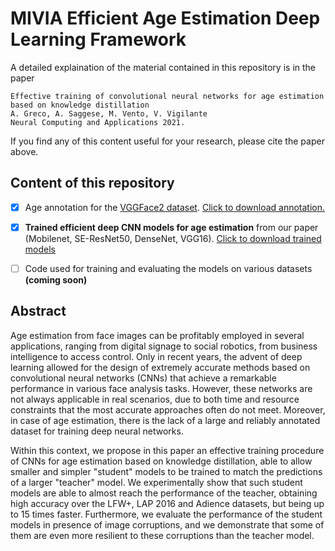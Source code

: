 # MIVIA Efficient Age Estimation Deep Learning Framework

A detailed explaination of the material contained in this repository is in the paper
```
Effective training of convolutional neural networks for age estimation based on knowledge distillation
A. Greco, A. Saggese, M. Vento, V. Vigilante
Neural Computing and Applications 2021.
```
If you find any of this content useful for your research, please cite the paper above.


## Content of this repository
- [X] Age annotation for the [VGGFace2 dataset](https://www.robots.ox.ac.uk/~vgg/data/vgg_face2/). [Click to download annotation.](https://github.com/MiviaLab/AgeEstimationFramework/releases/tag/0)
- [X] **Trained efficient deep CNN models for age estimation** from our paper (Mobilenet, SE-ResNet50, DenseNet, VGG16). [Click to download trained models](https://github.com/MiviaLab/AgeEstimationFramework/releases/tag/1)
- [ ] Code used for training and evaluating the models on various datasets **(coming soon)**



## Abstract

Age  estimation  from  face  images  can  be profitably  employed  in  several  applications,  ranging from  digital  signage  to  social  robotics,  from  business intelligence to access control. Only in recent years, the advent  of  deep  learning  allowed  for  the  design  of  extremely accurate methods based on convolutional neural  networks  (CNNs)  that  achieve  a  remarkable  performance in various face analysis tasks.
However, these networks are not always applicable in real scenarios, due to  both  time  and  resource  constraints  that  the  most accurate  approaches  often  do  not  meet.  Moreover,  in case of age estimation, there is the lack of a large and reliably annotated dataset for training deep neural networks.

Within this context, we propose in this paper an effective training procedure of CNNs for age estimation based on knowledge distillation, able to allow smaller and simpler "student" models to be trained to match the predictions of a larger "teacher" model.
We experimentally  show  that  such  student  models  are  able  to almost reach the performance of the teacher, obtaining high accuracy over the LFW+, LAP 2016 and Adience datasets, but being up to 15 times faster. Furthermore, we evaluate the performance of the student models in presence of image corruptions, and we demonstrate that some of them are even more resilient to these corruptions than the teacher model.

